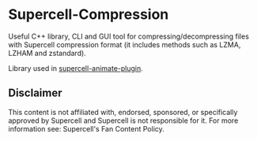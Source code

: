 
# Supercell-Compression

Useful C++ library, CLI and GUI tool for compressing/decompressing files with Supercell compression format (it includes methods such as LZMA, LZHAM and zstandard).

Library used in [supercell-animate-plugin](https://github.com/sc-workshop/SupercellSWF-Animate).

## Disclaimer
This content is not affiliated with, endorsed, sponsored, or specifically approved by Supercell and Supercell is not responsible for it. For more information see: Supercell's Fan Content Policy.

